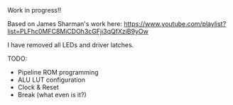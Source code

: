 Work in progress!!

Based on James Sharman's work here: https://www.youtube.com/playlist?list=PLFhc0MFC8MiCDOh3cGFji3qQfXziB9yOw

I have removed all LEDs and driver latches.

TODO:
- Pipeline ROM programming
- ALU LUT configuration
- Clock & Reset
- Break (what even is it?)
